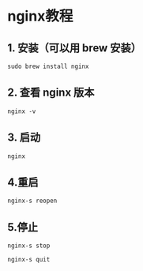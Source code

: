 # nginx教程


## 1. 安装（可以用 brew 安装）
```
sudo brew install nginx
```

## 2. 查看 nginx 版本

```
nginx -v
```

## 3. 启动 

```
nginx
```

## 4.重启

```
nginx-s reopen
```

## 5.停止

```
nginx-s stop 

nginx-s quit 

```
